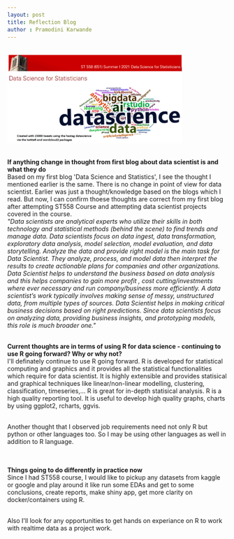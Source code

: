 ```yaml
---
layout: post
title: Reflection Blog
author : Pramodini Karwande
---
```



<br />
<img src="https://raw.githubusercontent.com/pkarwan/pkarwan.github.io/master/images/Reflection.PNG" width="400" /><br /><br />

**If anything change in thought from first blog about data scientist is and what they do**  <br />
Based on my first blog 'Data Science and Statistics', I see the thought I mentioned earlier is the same. There is no change in point of view for data scientist. Earlier was just a thought/knowledge based on the blogs which I read. But now, I can confirm thoese thoughts are correct from my first blog after attempting ST558 Course and attempting data scientist projects covered in the course.<br />
*"Data scientists are analytical experts who utilize their skills in both technology and statistical methods (behind the scene) to find trends and manage data. Data scientists focus on data ingest, data transformation, exploratory data analysis, model selection, model evaluation, and data storytelling. Analyze the data and provide right model is the main task for Data Scientist. They analyze, process, and model data then interpret the results to create actionable plans for companies and other organizations. Data Scientist helps to understand the business based on data analysis and this helps companies to gain more profit , cost cutting/investments where ever necessary and run company/business more efficiently. A data scientist’s work typically involves making sense of messy, unstructured data, from multiple types of sources. Data Scientist helps in making critical business decisions based on right predictions. Since data scientists focus on analyzing data, providing business insights, and prototyping models, this role is much broader one."*  <br />




 <br />**Current thoughts are in terms of using R for data science - continuing to use R going forward?  Why or why not?** <br />
I'll definately continue to use R going forward. 
R is developed for statistical computing and graphics and it provides all the statistical functionalities which require for data scientist. It is highly extensible and provides statisical and graphical techniques like linear/non-linear modelling, clustering, classification, timeseries,... R is great for in-depth statisical analysis. R is a high quality reporting tool. It is useful to develop high quality graphs, charts by using ggplot2, rcharts, ggvis.

 <br />Another thought that I observed job requirements need not only R but python or other languages too. So I may be using other languages as well in addition to R language.




<br /> <br />**Things going to do differently in practice now**<br />
Since I had ST558 course, I would like to pickup any datasets from kaggle or google and play around it like run some EDAs and get to some conclusions, create reports, make shiny app, get more clarity on docker/containers using R. 

<br />Also I'll look for any opportunities to get hands on experiance on R to work with realtime data as a project work.
